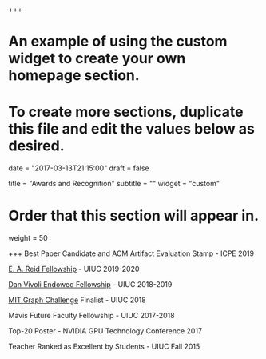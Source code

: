 +++
# An example of using the custom widget to create your own homepage section.
# To create more sections, duplicate this file and edit the values below as desired.

date = "2017-03-13T21:15:00"
draft = false

title = "Awards and Recognition"
subtitle = ""
widget = "custom"

# Order that this section will appear in.
weight = 50

+++
Best Paper Candidate and ACM Artifact Evaluation Stamp - ICPE 2019

[E. A. Reid Fellowship](https://ece.illinois.edu/academics/grad/fellowships/reid) - UIUC 2019-2020

[Dan Vivoli Endowed Fellowship](https://ece.illinois.edu/academics/grad/fellowships/vivoli) - UIUC 2018-2019

[MIT Graph Challenge](https://graphchallenge.mit.edu/champions) Finalist - UIUC 2018

Mavis Future Faculty Fellowship - UIUC 2017-2018

Top-20 Poster - NVIDIA GPU Technology Conference 2017

Teacher Ranked as Excellent by Students - UIUC Fall 2015
